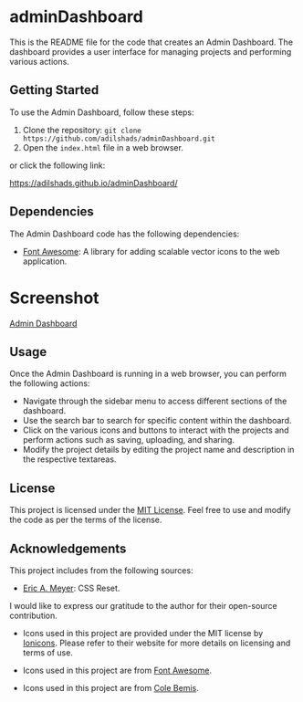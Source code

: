 # adminDashboard

This is the README file for the code that creates an Admin Dashboard. The dashboard provides a user interface for managing projects and performing various actions.

## Getting Started

To use the Admin Dashboard, follow these steps:

1. Clone the repository: `git clone https://github.com/adilshads/adminDashboard.git`
2. Open the `index.html` file in a web browser.

or click the following link: 

https://adilshads.github.io/adminDashboard/

## Dependencies

The Admin Dashboard code has the following dependencies:

- [Font Awesome](https://cdnjs.cloudflare.com/ajax/libs/font-awesome/5.15.3/css/all.min.css): A library for adding scalable vector icons to the web application.

# Screenshot 

[Admin Dashboard](img/screenshotDashboard.png)

## Usage

Once the Admin Dashboard is running in a web browser, you can perform the following actions:

- Navigate through the sidebar menu to access different sections of the dashboard.
- Use the search bar to search for specific content within the dashboard.
- Click on the various icons and buttons to interact with the projects and perform actions such as saving, uploading, and sharing.
- Modify the project details by editing the project name and description in the respective textareas.

## License

This project is licensed under the [MIT License](LICENSE). Feel free to use and modify the code as per the terms of the license.

## Acknowledgements

This project includes from the following sources:

- [Eric A. Meyer](https://meyerweb.com/eric/tools/css/reset/): CSS Reset. 

I would like to express our gratitude to the author for their open-source contribution.

- Icons used in this project are provided under the MIT license by [Ionicons](https://ionic.io/ionicons). Please refer to their website for more details on licensing and terms of use.

- Icons used in this project are from [Font Awesome](https://fontawesome.com).

- Icons used in this project are from [Cole Bemis](https://feathericons.com/).